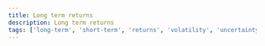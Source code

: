 ```yaml
---
title: Long term returns
description: Long term returns
tags: ['long-term', 'short-term', 'returns', 'volatility', 'uncertainty']
---
```


